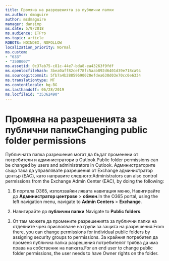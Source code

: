 ```yaml
---
title: Промяна на разрешенията за публични папки
ms.author: dmaguire
author: msdmaguire
manager: dansimp
ms.date: 5/9/2018
ms.audience: ITPro
ms.topic: article
ROBOTS: NOINDEX, NOFOLLOW
localization_priority: Normal
ms.custom:
- "633"
- "3500007"
ms.assetid: 0c37ab75-c81c-44e7-bda8-ea43263f9fdf
ms.openlocfilehash: 3bea0aff82cef78fc5aab892d6401d39e718ca94
ms.sourcegitcommit: 5fb7a4b28859690020efdea630d03e70cc0e6334
ms.translationtype: MT
ms.contentlocale: bg-BG
ms.lasthandoff: 06/28/2019
ms.locfileid: "35362490"
---
```

# <a name="changing-public-folder-permissions"></a><span data-ttu-id="8c134-102">Промяна на разрешенията за публични папки</span><span class="sxs-lookup"><span data-stu-id="8c134-102">Changing public folder permissions</span></span>

<span data-ttu-id="8c134-103">Публичната папка разрешения могат да бъдат променени от потребители и администратори в Outlook.</span><span class="sxs-lookup"><span data-stu-id="8c134-103">Public folder permissions can be changed by users and administrators in Outlook.</span></span> <span data-ttu-id="8c134-104">Администраторите също така да управлявате разрешения от Exchange администратор център (EAC), като направите следното:</span><span class="sxs-lookup"><span data-stu-id="8c134-104">Administrators can also control permissions from the Exchange Admin Center (EAC), by doing the following:</span></span>
  
1. <span data-ttu-id="8c134-105">В портала O365, използвайки лявата навигация меню, Навигирайте до **Администратор центрове** \> **обмен**.</span><span class="sxs-lookup"><span data-stu-id="8c134-105">In the O365 portal, using the left navigation menu, navigate to **Admin Centers** \> **Exchange**.</span></span>

2. <span data-ttu-id="8c134-106">Навигирайте до **публични папки**.</span><span class="sxs-lookup"><span data-stu-id="8c134-106">Navigate to **Public folders**.</span></span>

3. <span data-ttu-id="8c134-107">От там можете да промените разрешенията за публични папки на отделните чрез присвояване на групи за защита на разрешения.</span><span class="sxs-lookup"><span data-stu-id="8c134-107">From there, you can change permissions for individual public folders by assigning security groups to permissions.</span></span> <span data-ttu-id="8c134-108">За крайния потребител да променя публична папка разрешения потребителят трябва да има права на собственик на папката.</span><span class="sxs-lookup"><span data-stu-id="8c134-108">For an end user to change public folder permissions, the user needs to have Owner rights on the folder.</span></span>
